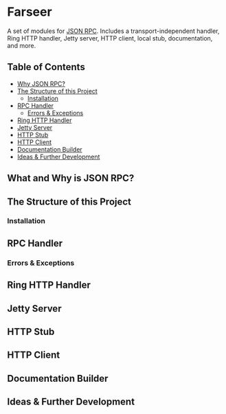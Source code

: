 
# Farseer

[JSON-RPC]: https://en.wikipedia.org/wiki/JSON-RPC

A set of modules for [JSON RPC][JSON-RPC]. Includes a transport-independent
handler, Ring HTTP handler, Jetty server, HTTP client, local stub,
documentation, and more.

## Table of Contents

<!-- toc -->

- [Why JSON RPC?](#why-json-rpc)
- [The Structure of this Project](#the-structure-of-this-project)
  * [Installation](#installation)
- [RPC Handler](#rpc-handler)
  * [Errors & Exceptions](#errors--exceptions)
- [Ring HTTP Handler](#ring-http-handler)
- [Jetty Server](#jetty-server)
- [HTTP Stub](#http-stub)
- [HTTP Client](#http-client)
- [Documentation Builder](#documentation-builder)
- [Ideas & Further Development](#ideas--further-development)

<!-- tocstop -->

## What and Why is JSON RPC?

## The Structure of this Project

### Installation

## RPC Handler

### Errors & Exceptions

## Ring HTTP Handler

## Jetty Server

## HTTP Stub

## HTTP Client

## Documentation Builder

## Ideas & Further Development
